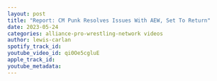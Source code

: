 ```yaml
---
layout: post
title: "Report: CM Punk Resolves Issues With AEW, Set To Return"
date: 2023-05-24
categories: alliance-pro-wrestling-network videos
author: lewis-carlan
spotify_track_id: 
youtube_video_id: qi0Oe5cgluE
apple_track_id: 
youtube_metadata: 
---
```

